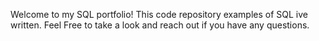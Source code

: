 Welcome to my SQL portfolio! This code repository examples of SQL ive written.
Feel Free to take a look and reach out if you have any questions.
